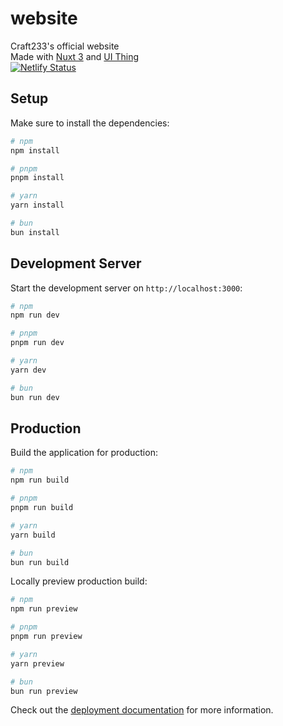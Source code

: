 # website
Craft233's official website  
Made with [Nuxt 3](https://nuxt.com/) and [UI Thing](https://ui-thing.behonbaker.com/)  
[![Netlify Status](https://api.netlify.com/api/v1/badges/83035c91-3881-45d2-9186-61ea4f5f313c/deploy-status)](https://www.craft233.top)
## Setup

Make sure to install the dependencies:

```bash
# npm
npm install

# pnpm
pnpm install

# yarn
yarn install

# bun
bun install
```

## Development Server

Start the development server on `http://localhost:3000`:

```bash
# npm
npm run dev

# pnpm
pnpm run dev

# yarn
yarn dev

# bun
bun run dev
```

## Production

Build the application for production:

```bash
# npm
npm run build

# pnpm
pnpm run build

# yarn
yarn build

# bun
bun run build
```

Locally preview production build:

```bash
# npm
npm run preview

# pnpm
pnpm run preview

# yarn
yarn preview

# bun
bun run preview
```

Check out the [deployment documentation](https://nuxt.com/docs/getting-started/deployment) for more information.
